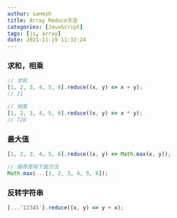 ```yaml
---
author: sanmzh
title: Array Reduce方法
categories: [JavaScript]
tags: [js, array]
date: 2021-11-19 11:32:24
---
```


<Boxx changeTime="30000"/>

### 求和，相乘
```js
// 求和
[1, 2, 3, 4, 5, 6].reduce((x, y) => x + y);
// 21

// 相乘
[1, 2, 3, 4, 5, 6].reduce((x, y) => x * y);
// 720
```

### 最大值
```js
[1, 2, 3, 4, 5, 6].reduce((x, y) => Math.max(x, y));

// 推荐使用下面方法
Math.max(...[1, 2, 3, 4, 5, 6]);
```

### 反转字符串
```js
[...'12345'].reduce((x, y) => y + x);
```